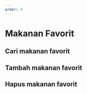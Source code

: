 ```yaml
---
order: 8
---
```

# Makanan Favorit

## Cari makanan favorit

## Tambah makanan favorit

## Hapus makanan favorit
